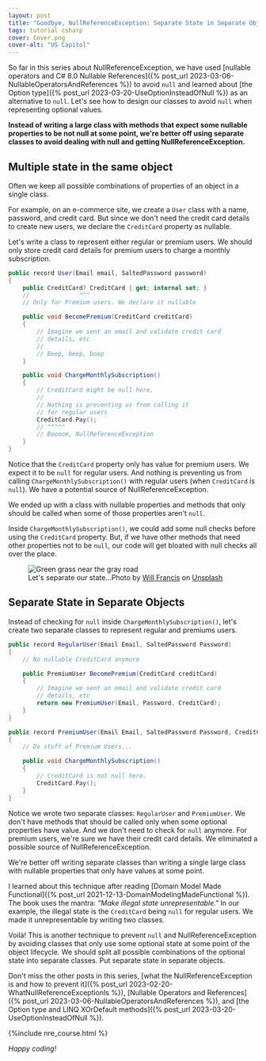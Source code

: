 ```yaml
---
layout: post
title: "Goodbye, NullReferenceException: Separate State in Separate Objects"
tags: tutorial csharp
cover: Cover.png
cover-alt: "US Capitol" 
---
```


So far in this series about NullReferenceException, we have used [nullable operators and C# 8.0 Nullable References]({% post_url 2023-03-06-NullableOperatorsAndReferences %}) to avoid `null` and learned about [the Option type]({% post_url 2023-03-20-UseOptionInsteadOfNull %}) as an alternative to `null`. Let's see how to design our classes to avoid `null` when representing optional values.

**Instead of writing a large class with methods that expect some nullable properties to be not null at some point, we're better off using separate classes to avoid dealing with null and getting NullReferenceException.**

## Multiple state in the same object

Often we keep all possible combinations of properties of an object in a single class.

For example, on an e-commerce site, we create a `User` class with a name, password, and credit card. But since we don't need the credit card details to create new users, we declare the `CreditCard` property as nullable.

Let's write a class to represent either regular or premium users. We should only store credit card details for premium users to charge a monthly subscription.

```csharp
public record User(Email email, SaltedPassword password)
{
    public CreditCard? CreditCard { get; internal set; }
    //              ^^^
    // Only for Premium users. We declare it nullable

    public void BecomePremium(CreditCard creditCard)
    {
        // Imagine we sent an email and validate credit card
        // details, etc
        //
        // Beep, beep, boop
    }

    public void ChargeMonthlySubscription()
    {
        // CreditCard might be null here.
        //
        // Nothing is preventing us from calling it
        // for regular users
        CreditCard.Pay();
        // ^^^^^
        // Boooom, NullReferenceException
    }
}
```

Notice that the `CreditCard` property only has value for premium users. We expect it to be `null` for regular users. And nothing is preventing us from calling `ChargeMonthlySubscription()` with regular users (when `CreditCard` is `null`). We have a potential source of NullReferenceException.

We ended up with a class with nullable properties and methods that only should be called when some of those properties aren't `null`.

Inside `ChargeMonthlySubscription()`, we could add some null checks before using the `CreditCard` property. But, if we have other methods that need other properties not to be `null`, our code will get bloated with null checks all over the place.

<figure>
<img src="https://images.unsplash.com/photo-1537806078416-64d8c0147e1e?crop=entropy&cs=tinysrgb&fit=crop&fm=jpg&h=400&ixid=MnwxfDB8MXxyYW5kb218MHx8fHx8fHx8MTY4MDY1MDk5Ng&ixlib=rb-4.0.3&q=80&utm_campaign=api-credit&utm_medium=referral&utm_source=unsplash_source&w=600" alt="Green grass near the gray road" />

<figcaption>Let's separate our state...Photo by <a href="https://unsplash.com/@willfrancis?utm_source=unsplash&utm_medium=referral&utm_content=creditCopyText">Will Francis</a> on <a href="https://unsplash.com/photos/Rm3nWQiDTzg?utm_source=unsplash&utm_medium=referral&utm_content=creditCopyText">Unsplash</a></figcaption>
</figure>

## Separate State in Separate Objects

Instead of checking for `null` inside `ChargeMonthlySubscription()`, let's create two separate classes to represent regular and premiums users.

```csharp
public record RegularUser(Email Email, SaltedPassword Password)
{
    // No nullable CreditCard anymore

    public PremiumUser BecomePremium(CreditCard creditCard)
    {
        // Imagine we sent an email and validate credit card
        // details, etc
        return new PremiumUser(Email, Password, CreditCard);
    }
}

public record PremiumUser(Email Email, SaltedPassword Password, CreditCard CreditCard)
{
    // Do stuff of Premium Users...

    public void ChargeMonthlySubscription()
    {
        // CreditCard is not null here.
        CreditCard.Pay();
    }
}
```

Notice we wrote two separate classes: `RegularUser` and `PremiumUser`. We don't have methods that should be called only when some optional properties have value. And we don't need to check for `null` anymore. For premium users, we're sure we have their credit card details. We eliminated a possible source of NullReferenceException.

We're better off writing separate classes than writing a single large class with nullable properties that only have values at some point.

I learned about this technique after reading [Domain Model Made Functional]({% post_url 2021-12-13-DomainModelingMadeFunctional %}). The book uses the mantra: _"Make illegal state unrepresentable."_ In our example, the illegal state is the `CreditCard` being `null` for regular users. We made it unrepresentable by writing two classes.

Voilà! This is another technique to prevent `null` and NullReferenceException by avoiding classes that only use some optional state at some point of the object lifecycle. We should split all possible combinations of the optional state into separate classes. Put separate state in separate objects.

Don't miss the other posts in this series, [what the NullReferenceException is and how to prevent it]({% post_url 2023-02-20-WhatNullReferenceExceptionIs %}), [Nullable Operators and References]({% post_url 2023-03-06-NullableOperatorsAndReferences %}), and [the Option type and LINQ XOrDefault methods]({% post_url 2023-03-20-UseOptionInsteadOfNull %}).

{%include nre_course.html %}

_Happy coding!_